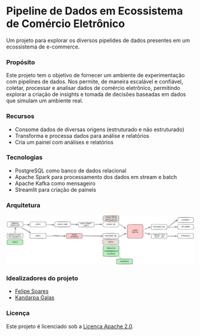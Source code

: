 **Pipeline de Dados em Ecossistema de Comércio Eletrônico**
=====================================
Um projeto para explorar os diversos pipelides de dados presentes em um ecossistema de e-commerce.

### Propósito

Este projeto tem o objetivo de fornecer um ambiente de experimentação com pipelines de dados. Nos permite, de maneira escalável e confiável, coletar, processar e analisar dados de comércio eletrônico, permitindo explorar a criação de insights e tomada de decisões baseadas em dados que simulam um ambiente real.

### Recursos

* Consome dados de diversas origens (estruturado e não estruturado)
* Transforma e processa dados para análise e relatórios
* Cria um painel com análises e relatórios

### Tecnologias

* PostgreSQL como banco de dados relacional
* Apache Spark para processamento dos dados em stream e batch
* Apache Kafka como mensageiro
* Streamlit para criação de paineis

### Arquitetura
![Ecommerce Data Architecture](src/diagrams/ecommerce-data-pipeline-arch.png)

### Idealizadores do projeto
<!-- * [Érica Monteiro]()-->
* [Felipe Soares](https://github.com/felipesoaresdev/)
* [Kandarpa Galas](https://github.com/kandarpagalas/) 
<!-- * [Winiston Freitas]() -->

### Licença

Este projeto é licenciado sob a [Licença Apache 2.0](LICENSE).